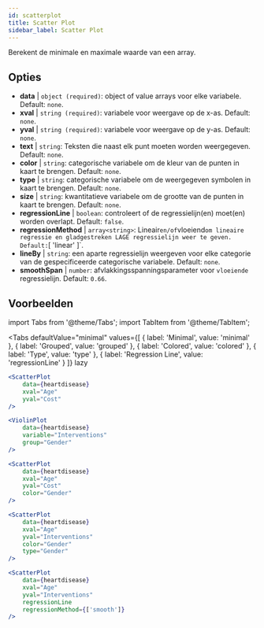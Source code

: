 ```yaml
---
id: scatterplot
title: Scatter Plot
sidebar_label: Scatter Plot
---
```


Berekent de minimale en maximale waarde van een array.

## Opties

* __data__ | `object (required)`: object of value arrays voor elke variabele. Default: `none`.
* __xval__ | `string (required)`: variabele voor weergave op de x-as. Default: `none`.
* __yval__ | `string (required)`: variabele voor weergave op de y-as. Default: `none`.
* __text__ | `string`: Teksten die naast elk punt moeten worden weergegeven. Default: `none`.
* __color__ | `string`: categorische variabele om de kleur van de punten in kaart te brengen. Default: `none`.
* __type__ | `string`: categorische variabele om de weergegeven symbolen in kaart te brengen. Default: `none`.
* __size__ | `string`: kwantitatieve variabele om de grootte van de punten in kaart te brengen. Default: `none`.
* __regressionLine__ | `boolean`: controleert of de regressielijn(en) moet(en) worden overlapt. Default: `false`.
* __regressionMethod__ | `array<string>`: Lineair` en/of `vloeiend` om lineaire regressie en gladgestreken LAGE regressielijn weer te geven. Default: `[
  'linear'
]`.
* __lineBy__ | `string`: een aparte regressielijn weergeven voor elke categorie van de gespecificeerde categorische variabele. Default: `none`.
* __smoothSpan__ | `number`: afvlakkingsspanningsparameter voor `vloeiende` regressielijn. Default: `0.66`.


## Voorbeelden

import Tabs from '@theme/Tabs';
import TabItem from '@theme/TabItem';

<Tabs
    defaultValue="minimal"
    values={[
        { label: 'Minimal', value: 'minimal' },
        { label: 'Grouped', value: 'grouped' },
        { label: 'Colored', value: 'colored' },
        { label: 'Type', value: 'type' },
        { label: 'Regression Line', value: 'regressionLine' }
    ]}
    lazy
>

<TabItem value="minimal">

```jsx live
<ScatterPlot 
    data={heartdisease} 
    xval="Age"
    yval="Cost"
/>
```

</TabItem>


<TabItem value="grouped">

```jsx live
<ViolinPlot 
    data={heartdisease} 
    variable="Interventions"
    group="Gender"
/>
```

</TabItem>

<TabItem value="colored">

```jsx live
<ScatterPlot 
    data={heartdisease} 
    xval="Age"
    yval="Cost"
    color="Gender"
/>
```
</TabItem>

<TabItem value="type">

```jsx live
<ScatterPlot 
    data={heartdisease} 
    xval="Age"
    yval="Interventions"
    color="Gender"
    type="Gender"
/>
```

</TabItem>

<TabItem value="regressionLine">

```jsx live
<ScatterPlot 
    data={heartdisease} 
    xval="Age"
    yval="Interventions"
    regressionLine
    regressionMethod={['smooth']}
/>
```
</TabItem>

</Tabs>
